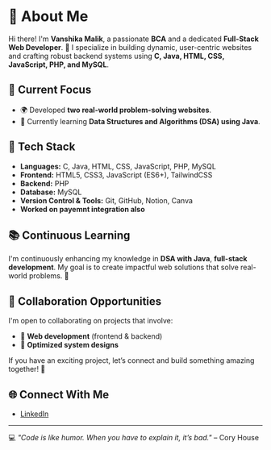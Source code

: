 # 👋 About Me
Hi there! I'm **Vanshika Malik**, a passionate **BCA** and a dedicated **Full-Stack Web Developer**. 🚀 I specialize in building dynamic, user-centric websites and crafting robust backend systems using **C, Java, HTML, CSS, JavaScript, PHP, and MySQL**.

## 🚀 Current Focus
- 🌍 Developed **two real-world problem-solving websites**.
- 🎯 Currently learning **Data Structures and Algorithms (DSA) using Java**.


## 🔧 Tech Stack
- **Languages:** C, Java, HTML, CSS, JavaScript, PHP, MySQL
- **Frontend:** HTML5, CSS3, JavaScript (ES6+), TailwindCSS
- **Backend:** PHP
- **Database:** MySQL
- **Version Control & Tools:** Git, GitHub, Notion, Canva
- **Worked on payemnt integration also**

## 📚 Continuous Learning
I'm continuously enhancing my knowledge in **DSA with Java**, **full-stack development**. My goal is to create impactful web solutions that solve real-world problems. 🌟

## 🤝 Collaboration Opportunities
I'm open to collaborating on projects that involve:
- 🔹 **Web development** (frontend & backend)
- 🔹 **Optimized system designs**

If you have an exciting project, let’s connect and build something amazing together! 🚀

## 🌐 Connect With Me
- [LinkedIn](https://www.linkedin.com/in/vanshika-malik-3495432a2/)

---
💻 *"Code is like humor. When you have to explain it, it’s bad."* – Cory House

